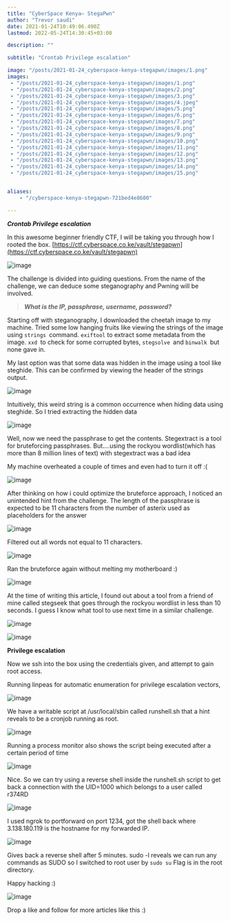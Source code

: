 ```yaml
---
title: "CyberSpace Kenya— StegaPwn"
author: "Trevor saudi"
date: 2021-01-24T10:49:06.490Z
lastmod: 2022-05-24T14:30:45+03:00

description: ""

subtitle: "Crontab Privilege escalation"

image: "/posts/2021-01-24_cyberspace-kenya-stegapwn/images/1.png" 
images:
 - "/posts/2021-01-24_cyberspace-kenya-stegapwn/images/1.png"
 - "/posts/2021-01-24_cyberspace-kenya-stegapwn/images/2.png"
 - "/posts/2021-01-24_cyberspace-kenya-stegapwn/images/3.png"
 - "/posts/2021-01-24_cyberspace-kenya-stegapwn/images/4.jpeg"
 - "/posts/2021-01-24_cyberspace-kenya-stegapwn/images/5.png"
 - "/posts/2021-01-24_cyberspace-kenya-stegapwn/images/6.png"
 - "/posts/2021-01-24_cyberspace-kenya-stegapwn/images/7.png"
 - "/posts/2021-01-24_cyberspace-kenya-stegapwn/images/8.png"
 - "/posts/2021-01-24_cyberspace-kenya-stegapwn/images/9.png"
 - "/posts/2021-01-24_cyberspace-kenya-stegapwn/images/10.png"
 - "/posts/2021-01-24_cyberspace-kenya-stegapwn/images/11.png"
 - "/posts/2021-01-24_cyberspace-kenya-stegapwn/images/12.png"
 - "/posts/2021-01-24_cyberspace-kenya-stegapwn/images/13.png"
 - "/posts/2021-01-24_cyberspace-kenya-stegapwn/images/14.png"
 - "/posts/2021-01-24_cyberspace-kenya-stegapwn/images/15.png"


aliases:
    - "/cyberspace-kenya-stegapwn-721bed4e8600"

---
```


**_Crontab Privilege escalation_**

In this awesome beginner friendly CTF, I will be taking you through how I rooted the box. [https://ctf.cyberspace.co.ke/vault/stegapwn](https://ctf.cyberspace.co.ke/vault/stegapwn)

![image](/posts/2021-01-24_cyberspace-kenya-stegapwn/images/1.png#layoutTextWidth)


The challenge is divided into guiding questions. From the name of the challenge, we can deduce some steganography and Pwning will be involved.
> **_What is the IP, passphrase, username, password?_**

Starting off with steganography, I downloaded the cheetah image to my machine. Tried some low hanging fruits like viewing the strings of the image using `strings `command. `exiftool` to extract some metadata from the image. `xxd `to check for some corrupted bytes, `stegsolve `and `binwalk `but none gave in.

My last option was that some data was hidden in the image using a tool like steghide. This can be confirmed by viewing the header of the strings output.

![image](/posts/2021-01-24_cyberspace-kenya-stegapwn/images/2.png#layoutTextWidth)


Intuitively, this weird string is a common occurrence when hiding data using steghide. So I tried extracting the hidden data

![image](/posts/2021-01-24_cyberspace-kenya-stegapwn/images/3.png#layoutTextWidth)


Well, now we need the passphrase to get the contents. Stegextract is a tool for bruteforcing passphrases. But….using the rockyou wordlist(which has more than 8 million lines of text) with stegextract was a bad idea

My machine overheated a couple of times and even had to turn it off :(

![image](/posts/2021-01-24_cyberspace-kenya-stegapwn/images/4.jpeg#layoutTextWidth)


After thinking on how i could optimize the bruteforce approach, I noticed an unintended hint from the challenge. The length of the passphrase is expected to be 11 characters from the number of asterix used as placeholders for the answer

![image](/posts/2021-01-24_cyberspace-kenya-stegapwn/images/5.png#layoutTextWidth)


Filtered out all words not equal to 11 characters.

![image](/posts/2021-01-24_cyberspace-kenya-stegapwn/images/6.png#layoutTextWidth)


Ran the bruteforce again without melting my motherboard :)

![image](/posts/2021-01-24_cyberspace-kenya-stegapwn/images/7.png#layoutTextWidth)


At the time of writing this article, I found out about a tool from a friend of mine called stegseek that goes through the rockyou wordlist in less than 10 seconds. I guess I know what tool to use next time in a similar challenge.

![image](/posts/2021-01-24_cyberspace-kenya-stegapwn/images/8.png#layoutTextWidth)

![image](/posts/2021-01-24_cyberspace-kenya-stegapwn/images/9.png#layoutTextWidth)


**Privilege escalation**

Now we ssh into the box using the credentials given, and attempt to gain root access.

Running linpeas for automatic enumeration for privilege escalation vectors,

![image](/posts/2021-01-24_cyberspace-kenya-stegapwn/images/10.png#layoutTextWidth)


We have a writable script at /usr/local/sbin called runshell.sh that a hint reveals to be a cronjob running as root.

![image](/posts/2021-01-24_cyberspace-kenya-stegapwn/images/11.png#layoutTextWidth)


Running a process monitor also shows the script being executed after a certain period of time

![image](/posts/2021-01-24_cyberspace-kenya-stegapwn/images/12.png#layoutTextWidth)


Nice. So we can try using a reverse shell inside the runshell.sh script to get back a connection with the UID=1000 which belongs to a user called r374RD

![image](/posts/2021-01-24_cyberspace-kenya-stegapwn/images/13.png#layoutTextWidth)


I used ngrok to portforward on port 1234, got the shell back where 3.138.180.119 is the hostname for my forwarded IP.

![image](/posts/2021-01-24_cyberspace-kenya-stegapwn/images/14.png#layoutTextWidth)


Gives back a reverse shell after 5 minutes. sudo -l reveals we can run any commands as SUDO so I switched to root user by `sudo su` Flag is in the root directory.

Happy hacking :)

![image](/posts/2021-01-24_cyberspace-kenya-stegapwn/images/15.png#layoutTextWidth)


Drop a like and follow for more articles like this :)
